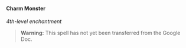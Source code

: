 #### Charm Monster
<!-- markdownlint-disable-next-line no-emphasis-as-heading -->
_4th-level enchantment_

> **Warning:**
> This spell has not yet been transferred from the Google Doc.
